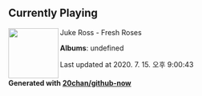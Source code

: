 ## Currently Playing

<img align="left" width="100" src="https://i.ytimg.com/vi/qPC8AeU0_-8/sddefault.jpg?sqp=-oaymwEWCJADEOEBIAQqCghqEJQEGHgg6AJIWg&rs">

Juke Ross - Fresh Roses

**Albums**: undefined

Last updated at 2020. 7. 15. 오후 9:00:43

#### Generated with [20chan/github-now](https://github.com/20chan/github-now)


<!--
**20chan/20chan** is a ✨ _special_ ✨ repository because its `README.md` (this file) appears on your GitHub profile.

Here are some ideas to get you started:

- 🔭 I’m currently working on ...
- 🌱 I’m currently learning ...
- 👯 I’m looking to collaborate on ...
- 🤔 I’m looking for help with ...
- 💬 Ask me about ...
- 📫 How to reach me: ...
- 😄 Pronouns: ...
- ⚡ Fun fact: ...
-->
